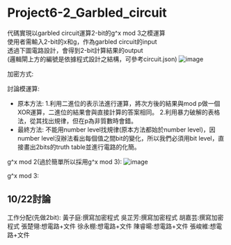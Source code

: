 # Project6-2_Garbled_circuit
代碼實現以garbled circuit運算2-bit的g^x mod 3之模運算  
使用者需輸入2-bit的x和g，作為garbled circuit的input  
透過下圖電路設計，會得到2-bit計算結果的output  
(邏輯閘上方的編號是依據程式設計之結構，可參考circuit.json)
![image](https://github.com/cislab-yzu/Project6-2_Garbled_circuit/blob/master/circuit.jpg)

加密方式:


討論模運算:
* 原本方法:
1.利用二進位的表示法進行運算，將次方後的結果與mod p做一個XOR運算，二進位的結果會與直接計算的答案相同。
2.利用暴力破解的表格法，從其找出規律，但在p為非質數時會錯。
* 最終方法:
不能用number level找規律(原本方法都始於number level)，因number level沒辦法看出每個值之間bit的變化，所以我們必須用bit level，直接畫出2bits的truth table並進行電路的化簡。

g^x mod 2(過於簡單所以採用g^x mod 3):
![image](https://github.com/cislab-yzu/Project6-2_Garbled_circuit/blob/master/mod2.jpg)

g^x mod 3:

## 10/22討論
工作分配(先做2bit):
黃子庭:撰寫加密程式
吳芷芳:撰寫加密程式
胡嘉芸:撰寫加密程式
張楚翎:想電路+文件
徐永棚:想電路+文件
陳睿暘:想電路+文件
張峻維:想電路+文件
